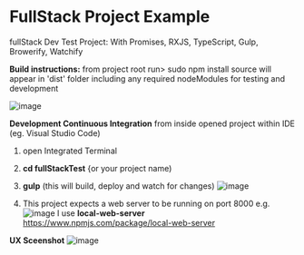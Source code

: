 # FullStack Project Example 
 fullStack Dev Test Project:
 With Promises, RXJS, TypeScript, Gulp, Browerify, Watchify
 
 **Build instructions:**
from project root run> sudo npm install
source will appear in 'dist' folder including any required nodeModules for testing and development

![image](https://user-images.githubusercontent.com/85294619/121150942-dbbaa500-c83b-11eb-8739-506b664d84b4.png)

**Development Continuous Integration**
from inside opened project within IDE (eg. Visual Studio Code)
1) open Integrated Terminal
2) **cd fullStackTest** {or your project name)
3) **gulp** (this will build, deploy and watch for changes)
![image](https://user-images.githubusercontent.com/85294619/121151051-f2f99280-c83b-11eb-82b3-3e1c3d2e43b5.png)

4) This project expects a web server to be running on port 8000 e.g. 
![image](https://user-images.githubusercontent.com/85294619/121150272-461f1580-c83b-11eb-9d3a-06389baa845e.png)
I use **local-web-server**
https://www.npmjs.com/package/local-web-server

**UX Sceenshot**
![image](https://user-images.githubusercontent.com/85294619/122978212-2b49b680-d38e-11eb-921c-16fd0f81c30d.png)

 
